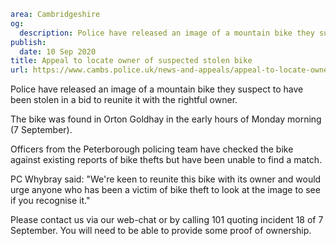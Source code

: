 ```yaml
area: Cambridgeshire
og:
  description: Police have released an image of a mountain bike they suspect to have been stolen in a bid to reunite it with the rightful owner.
publish:
  date: 10 Sep 2020
title: Appeal to locate owner of suspected stolen bike
url: https://www.cambs.police.uk/news-and-appeals/appeal-to-locate-owner-of-suspected-stolen-bike
```

Police have released an image of a mountain bike they suspect to have been stolen in a bid to reunite it with the rightful owner.

The bike was found in Orton Goldhay in the early hours of Monday morning (7 September).

Officers from the Peterborough policing team have checked the bike against existing reports of bike thefts but have been unable to find a match.

PC Whybray said: "We're keen to reunite this bike with its owner and would urge anyone who has been a victim of bike theft to look at the image to see if you recognise it."

Please contact us via our web-chat or by calling 101 quoting incident 18 of 7 September. You will need to be able to provide some proof of ownership.
